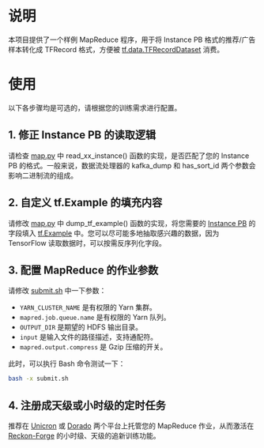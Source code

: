 # 说明
本项目提供了一个样例 MapReduce 程序，用于将 Instance PB 格式的推荐/广告样本转化成 TFRecord 格式，方便被 [tf.data.TFRecordDataset](https://www.tensorflow.org/api_docs/python/tf/data/TFRecordDataset) 消费。

# 使用
以下各步骤均是可选的，请根据您的训练需求进行配置。

## 1. 修正 Instance PB 的读取逻辑
请检查 [map.py](map.py) 中 read_xx_instance() 函数的实现，是否匹配了您的 Instance PB 的格式。一般来说，数据流处理器的 kafka_dump 和 has_sort_id 两个参数会影响二进制流的组成。

## 2. 自定义 tf.Example 的填充内容
请修改 [map.py](map.py) 中 dump_tf_example() 函数的实现，将您需要的 [Instance PB](https://code.byted.org/data/idl/blob/master/matrix/proto/proto_parser.proto) 的字段填入 [tf.Example](https://github.com/tensorflow/tensorflow/blob/master/tensorflow/core/example/example.proto) 中。您可以尽可能多地抽取感兴趣的数据，因为 TensorFlow 读取数据时，可以按需反序列化字段。

## 3. 配置 MapReduce 的作业参数
请修改 [submit.sh](submit.sh) 中一下参数：
- `YARN_CLUSTER_NAME` 是有权限的 Yarn 集群。
- `mapred.job.queue.name` 是有权限的 Yarn 队列。
- `OUTPUT_DIR` 是期望的 HDFS 输出目录。
- `input` 是输入文件的路径描述，支持通配符。
- `mapred.output.compress` 是 Gzip 压缩的开关。

此时，可以执行 Bash 命令测试一下：
```bash
bash -x submit.sh
```

## 4. 注册成天级或小时级的定时任务
推荐在 [Unicron](https://bytedance.feishu.cn/space/doc/doccnkUyf1hg9MBobzhDmD) 或 [Dorado](https://data.bytedance.net/dorado) 两个平台上托管您的 MapReduce 作业，从而激活在 [Reckon-Forge](http://reckon.bytedance.net/forge) 的小时级、天级的追新训练功能。
